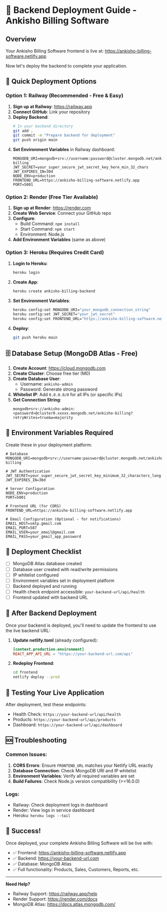 # 🚀 Backend Deployment Guide - Ankisho Billing Software

## Overview
Your Ankisho Billing Software frontend is live at: https://ankisho-billing-software.netlify.app

Now let's deploy the backend to complete your application.

## 🎯 Quick Deployment Options

### Option 1: Railway (Recommended - Free & Easy)

1. **Sign up at Railway**: https://railway.app
2. **Connect GitHub**: Link your repository
3. **Deploy Backend**:
   ```bash
   # In your backend directory
   git add .
   git commit -m "Prepare backend for deployment"
   git push origin main
   ```
4. **Set Environment Variables** in Railway dashboard:
   ```
   MONGODB_URI=mongodb+srv://username:password@cluster.mongodb.net/ankisho-billing
   JWT_SECRET=your_super_secure_jwt_secret_key_here_min_32_chars
   JWT_EXPIRES_IN=30d
   NODE_ENV=production
   FRONTEND_URL=https://ankisho-billing-software.netlify.app
   PORT=5001
   ```

### Option 2: Render (Free Tier Available)

1. **Sign up at Render**: https://render.com
2. **Create Web Service**: Connect your GitHub repo
3. **Configure**:
   - Build Command: `npm install`
   - Start Command: `npm start`
   - Environment: Node.js
4. **Add Environment Variables** (same as above)

### Option 3: Heroku (Requires Credit Card)

1. **Login to Heroku**:
   ```bash
   heroku login
   ```
2. **Create App**:
   ```bash
   heroku create ankisho-billing-backend
   ```
3. **Set Environment Variables**:
   ```bash
   heroku config:set MONGODB_URI="your_mongodb_connection_string"
   heroku config:set JWT_SECRET="your_jwt_secret"
   heroku config:set FRONTEND_URL="https://ankisho-billing-software.netlify.app"
   ```
4. **Deploy**:
   ```bash
   git push heroku main
   ```

## 🗄️ Database Setup (MongoDB Atlas - Free)

1. **Create Account**: https://cloud.mongodb.com
2. **Create Cluster**: Choose free tier (M0)
3. **Create Database User**:
   - Username: `ankisho-admin`
   - Password: Generate strong password
4. **Whitelist IP**: Add `0.0.0.0/0` for all IPs (or specific IPs)
5. **Get Connection String**:
   ```
   mongodb+srv://ankisho-admin:<password>@cluster0.xxxxx.mongodb.net/ankisho-billing?retryWrites=true&w=majority
   ```

## 🔧 Environment Variables Required

Create these in your deployment platform:

```env
# Database
MONGODB_URI=mongodb+srv://username:password@cluster.mongodb.net/ankisho-billing

# JWT Authentication
JWT_SECRET=your_super_secure_jwt_secret_key_minimum_32_characters_long
JWT_EXPIRES_IN=30d

# Server Configuration
NODE_ENV=production
PORT=5001

# Frontend URL (for CORS)
FRONTEND_URL=https://ankisho-billing-software.netlify.app

# Email Configuration (Optional - for notifications)
EMAIL_HOST=smtp.gmail.com
EMAIL_PORT=587
EMAIL_USER=your_email@gmail.com
EMAIL_PASS=your_gmail_app_password
```

## 📝 Deployment Checklist

- [ ] MongoDB Atlas database created
- [ ] Database user created with read/write permissions
- [ ] IP whitelist configured
- [ ] Environment variables set in deployment platform
- [ ] Backend deployed and running
- [ ] Health check endpoint accessible: `your-backend-url/api/health`
- [ ] Frontend updated with backend URL

## 🔗 After Backend Deployment

Once your backend is deployed, you'll need to update the frontend to use the live backend URL:

1. **Update netlify.toml** (already configured):
   ```toml
   [context.production.environment]
   REACT_APP_API_URL = "https://your-backend-url.com/api"
   ```

2. **Redeploy Frontend**:
   ```bash
   cd frontend
   netlify deploy --prod
   ```

## 🧪 Testing Your Live Application

After deployment, test these endpoints:
- Health Check: `https://your-backend-url/api/health`
- Products: `https://your-backend-url/api/products`
- Dashboard: `https://your-backend-url/api/dashboard`

## 🆘 Troubleshooting

### Common Issues:
1. **CORS Errors**: Ensure `FRONTEND_URL` matches your Netlify URL exactly
2. **Database Connection**: Check MongoDB URI and IP whitelist
3. **Environment Variables**: Verify all required variables are set
4. **Build Failures**: Check Node.js version compatibility (>=16.0.0)

### Logs:
- Railway: Check deployment logs in dashboard
- Render: View logs in service dashboard
- Heroku: `heroku logs --tail`

## 🎉 Success!

Once deployed, your complete Ankisho Billing Software will be live with:
- ✅ Frontend: https://ankisho-billing-software.netlify.app
- ✅ Backend: https://your-backend-url.com
- ✅ Database: MongoDB Atlas
- ✅ Full functionality: Products, Sales, Customers, Reports, etc.

---

**Need Help?** 
- Railway Support: https://railway.app/help
- Render Support: https://render.com/docs
- MongoDB Atlas: https://docs.atlas.mongodb.com/
